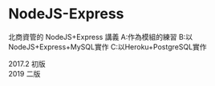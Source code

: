 # NodeJS-Express

北商資管的 NodeJS+Express 講義
A:作為模組的練習
B:以NodeJS+Express+MySQL實作
C:以Heroku+PostgreSQL實作

2017.2 初版 <br/>
2019   二版
